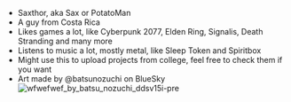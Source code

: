 - Saxthor, aka Sax or PotatoMan
- A guy from Costa Rica
- Likes games a lot, like Cyberpunk 2077, Elden Ring, Signalis, Death Stranding and many more
- Listens to music a lot, mostly metal, like Sleep Token and Spiritbox
- Might use this to upload projects from college, feel free to check them if you want
- Art made by @batsunozuchi on BlueSky
![wfwefwef_by_batsu_nozuchi_ddsv15i-pre](https://github.com/user-attachments/assets/b840c93d-1db9-49fe-b668-490674bfa849)
